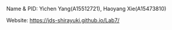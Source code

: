 Name & PID: Yichen Yang(A15512721), Haoyang Xie(A15473810)

Website: https://jds-shirayuki.github.io/Lab7/
